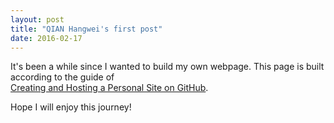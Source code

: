 ```yaml
---
layout: post
title: "QIAN Hangwei's first post"
date: 2016-02-17
---
```


It's been a while since I wanted to build my own webpage. This page is built according to the guide of  
<a href="http://jmcglone.com/guides/github-pages/">Creating and Hosting a Personal Site on GitHub</a>.


Hope I will enjoy this journey!
